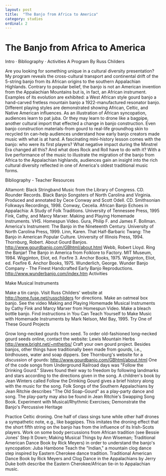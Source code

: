```yaml
---
layout: post
title:  "The Banjo from Africa to America"
category: studies
ordinal: 2
---
```


# The Banjo from Africa to America

Intro · Bibliography · Activities A Program By Russ Childers

Are you looking for something unique in a cultural diversity presentation? My
program reveals the cross-cultural transport and continental drift of the
5-string banjo from its African origins to the southern Appalachian Highlands.
Contrary to popular belief, the banjo is not an American invention from the
Appalachian Mountains but is, in fact, an African instrument. Examples of its
evolution are exhibited: a West African style gourd banjo a hand-carved fretless
mountain banjo a 1922-manufactured resonator banjo. Different playing styles are
demonstrated showing African, Celtic, and Native American influences. As an
illustration of African syncopation, audiences learn to pat juba. Or they may
learn to drone like a bagpipe, another cultural import that effected a change in
banjo construction. Even banjo construction materials-from gourd to real-life
groundhog skin to recycled tin can-help audiences understand how early banjo
creators made music with what is at hand. A fascinating mini-history lesson
comes with the banjo: who were its first players? What negative impact during
the Minstrel Era changed all this? And what does Rock and Roll have to do with
it? With a live performance of the music to illustrate the migration of the
banjo from Africa to the Appalachian highlands, audiences gain an insight into
the rich cultural diversity reflected in one of America's oldest traditional
music forms.

Bibliography - Teacher Resources

Altamont: Black Stringband Music from the Library of Congress. CD. Rounder
Records. Black Banjo Songsters of North Carolina and Virginia. Produced and
annotated by Cece Conway and Scott Odell. CD. Smithsonian Folkways Recordings,
1998. Conway, Cecelia. African Banjo Echoes in Appalachia: A Study of Folk
Traditions. University of Tennessee Press, 1995 Fink, Cathy, and Marcy Marxer.
Making and Playing Homemade Instruments. VHS. Homespun Video. Gura, Philip F.
and James F. Bollman. America's Instrument: The Banjo in the Nineteenth Century.
University of North Carolina Press, 1999. Linn, Karen. That Half-Barbaric Twang:
The Banjo in American Popular Culture. University of Illinois Press, 1994.
Thornburg, Robert. About Gourd Banjos.
http://www.gourdbanjo.com/GBhtml/about.html Webb, Robert Lloyd. Ring the Banjar!
The Banjo in America from Folklore to Factory. MIT Museum, 1984. Wigginton,
Eliot, ed. Foxfire 3. Anchor Books, 1975. Wigginton, Eliot, ed. Foxfire 6.
Anchor Books, 1975. Wunderlich, George. Wunder Banjo Company - The Finest
Handcrafted Early Banjo Reproductions. http://www.wunderbanjo.com/index.htm
Activities

Make Musical Instruments

Make a tin canjo. Visit Russ Childers' website at
http://home.fuse.net/russchilders for directions. Make an oatmeal box banjo. See
the video Making and Playing Homemade Musical Instruments by Cathy Fink and
Marcy Marxer from Homespun Video. Make a bleach bottle banjo. Find instructions
in You Can Teach Yourself to Make Music with Homemade Instruments by Mark
Nelson, Mel Bay, 1995. Try One of These Gourd Projects

Grow long-necked gourds from seed. To order old-fashioned long-necked gourd
seeds online, contact the website: Lewis Mountain Herbs
http://www.bright.net/~mtherbs/ Craft your own gourd project. Besides banjos,
other things have traditionally been made from gourds, i.e., birdhouses, water
and soap dippers. See Thornburg's website for a discussion of gourds:
http://www.gourdbanjo.com/GBhtml/about.html One of the code songs from
Underground Railroad days was "Follow the Drinking Gourd." Slaves found their
way to freedom by following landmarks and stars according to the directions
given in the song. A children's book by Jean Winters called Follow the Drinking
Gourd gives a brief history along with the music for the song. Folk Songs of the
Southern Appalachians by Jean Ritchie describes "The Old Soap-Gourd" as a
play-party dance and song. The play-party may also be found in Jean Ritchie's
Swapping Song Book. Experiment with Musical/Rhythmic Exercises; Demonstrate the
Banjo's Percussive Heritage

Practice Celtic droning. One half of class sings tune while other half drones a
sympathetic note, e.g., like bagpipes. This imitates the droning effect that the
short fifth string on the banjo has from the influence of its Irish-Scots
players. Work on some body percussions from African tradition (see Bessie Jones'
Step It Down; Making Musical Things by Ann Wiseman; Traditional American Dance
Book by Rick Meyers) in order to understand the banjo's syncopation: Juba
Hambone Teach the "Indian," a mountain clog dance step inspired by Eastern
Cherokee dance tradition. Traditional American Dance Book by Rick Meyers and
Clog Dance in the Appalachians by Jerry Duke both describe the Eastern
Cherokee/African tie-in to Appalachian music.
